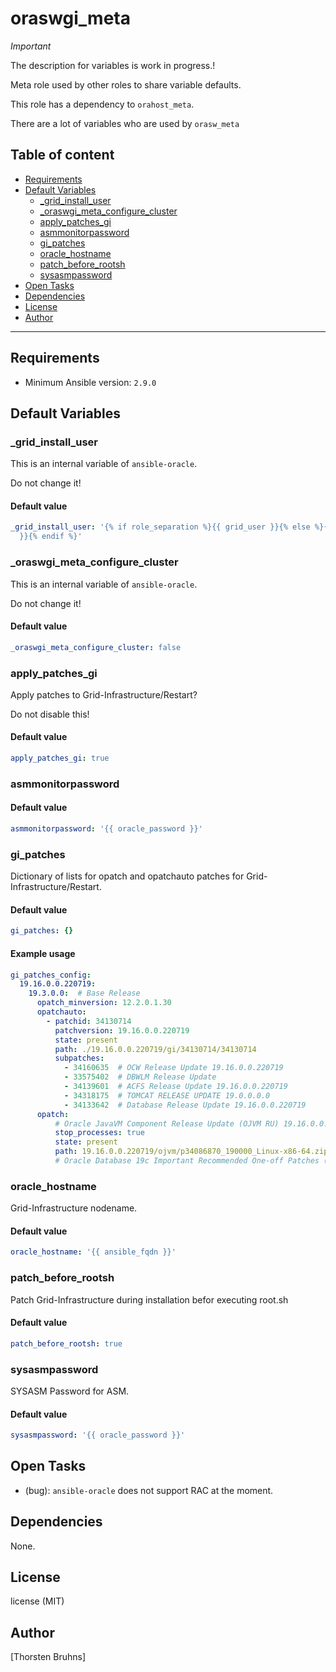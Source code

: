 # oraswgi_meta


_Important_

The description for variables is work in progress.!

Meta role used by other roles to share variable defaults.

This role has a dependency to `orahost_meta`.

There are a lot of variables who are used by `orasw_meta`

## Table of content

- [Requirements](#requirements)
- [Default Variables](#default-variables)
  - [_grid_install_user](#_grid_install_user)
  - [_oraswgi_meta_configure_cluster](#_oraswgi_meta_configure_cluster)
  - [apply_patches_gi](#apply_patches_gi)
  - [asmmonitorpassword](#asmmonitorpassword)
  - [gi_patches](#gi_patches)
  - [oracle_hostname](#oracle_hostname)
  - [patch_before_rootsh](#patch_before_rootsh)
  - [sysasmpassword](#sysasmpassword)
- [Open Tasks](#open-tasks)
- [Dependencies](#dependencies)
- [License](#license)
- [Author](#author)

---

## Requirements

- Minimum Ansible version: `2.9.0`


## Default Variables

### _grid_install_user

This is an internal variable of `ansible-oracle`.

Do not change it!

#### Default value

```YAML
_grid_install_user: '{% if role_separation %}{{ grid_user }}{% else %}{{ oracle_user
  }}{% endif %}'
```

### _oraswgi_meta_configure_cluster

This is an internal variable of `ansible-oracle`.

Do not change it!

#### Default value

```YAML
_oraswgi_meta_configure_cluster: false
```

### apply_patches_gi

Apply patches to Grid-Infrastructure/Restart?

Do not disable this!

#### Default value

```YAML
apply_patches_gi: true
```

### asmmonitorpassword

#### Default value

```YAML
asmmonitorpassword: '{{ oracle_password }}'
```

### gi_patches

Dictionary of lists for opatch and opatchauto patches for
Grid-Infrastructure/Restart.

#### Default value

```YAML
gi_patches: {}
```

#### Example usage

```YAML
gi_patches_config:
  19.16.0.0.220719:
    19.3.0.0:  # Base Release
      opatch_minversion: 12.2.0.1.30
      opatchauto:
        - patchid: 34130714
          patchversion: 19.16.0.0.220719
          state: present
          path: ./19.16.0.0.220719/gi/34130714/34130714
          subpatches:
            - 34160635  # OCW Release Update 19.16.0.0.220719
            - 33575402  # DBWLM Release Update
            - 34139601  # ACFS Release Update 19.16.0.0.220719
            - 34318175  # TOMCAT RELEASE UPDATE 19.0.0.0.0
            - 34133642  # Database Release Update 19.16.0.0.220719
      opatch:
          # Oracle JavaVM Component Release Update (OJVM RU) 19.16.0.0.220719
          stop_processes: true
          state: present
          path: 19.16.0.0.220719/ojvm/p34086870_190000_Linux-x86-64.zip
          # Oracle Database 19c Important Recommended One-off Patches (Doc ID 555.1)
```

### oracle_hostname

Grid-Infrastructure nodename.

#### Default value

```YAML
oracle_hostname: '{{ ansible_fqdn }}'
```

### patch_before_rootsh

Patch Grid-Infrastructure during installation befor executing
root.sh

#### Default value

```YAML
patch_before_rootsh: true
```

### sysasmpassword

SYSASM Password for ASM.

#### Default value

```YAML
sysasmpassword: '{{ oracle_password }}'
```


## Open Tasks

- (bug): `ansible-oracle` does not support RAC at the moment.

## Dependencies

None.

## License

license (MIT)

## Author

[Thorsten Bruhns]
